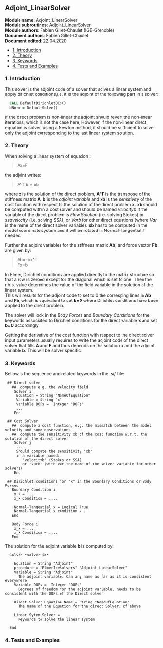 ## Adjoint_LinearSolver

**Module name**: Adjoint_LinearSolver  
**Module subroutines**: Adjoint_LinearSolver  
**Module authors**: Fabien Gillet-Chaulet (IGE-Grenoble)  
**Document authors**: Fabien Gillet-Chaulet  
**Document edited**: 22.04.2020  


<!-- vim-markdown-toc GFM -->

* [1. Introduction](#1-introduction)
* [2. Theory](#2-theory)
* [3. Keywords](#3-keywords)
* [4. Tests and Examples](#4-tests-and-examples)

<!-- vim-markdown-toc -->

### 1. Introduction

This solver is the adjoint code of a solver that solves a linear system and apply dirichlet conditions,i.e. it is the adjoint of the following part in a solver:
```fortran
  CALL DefaultDirichletBCs()
  UNorm = DefaultSolve()
```

If the direct problem is non-linear the adjoint should revert the non-linear iterations, which is not the case here; However, if the non-linear direct equation is solved using a Newton method, it should be sufficient to solve only the adjoint corresponding to the last linear system solution.

### 2. Theory

When solving a linear system of equation : 

> Ax=F  

the adjoint writes: 

> A^T b = xb  

where **x** is the solution of the direct problem, **A^T** is the transpose of the stiffness matrix **A**,
**b** is the *adjoint variable* and **xb** is the *sensitivity* of the cost function with respect to the solution of the direct problem **x**. **xb** should be computed within a cost solver and should be named *velocityb* if the variable of the direct problem is *Flow Solution* (i.e. solving Stokes) or *ssavelocity* (i.e. solving SSA), or *Varb* for other direct equations (where *Var* is the name of the direct solver variable). **xb** has to be computed in the model coordinate system and it will be rotated in Normal-Tangential if needed.

Further the adjoint variables for the stiffness matrix **Ab**, and force vector **Fb** are given by:

> Ab=-bx^T  
> Fb=b

In Elmer, Dirichlet conditions are  applied directly to the matrix structure so that a row is zeroed except for the diagonal which is set to one. Then the r.h.s. value determines the value of the field variable  in the solution of the linear system.  
This will results for the adjoint code to set to 0 the corresping lines in **Ab** and **Fb**, which is equivalent to set **b=0** where Dirichlet conditions have been applied to the direct problem.

The solver will look in the *Body Forces* and *Boundary Conditions* for the keywords associated to Dirichlet conditions for the direct variable **x** and set **b=0** accordingly.

Getting the derivative of the cost function with respect to the direct solver input parameters usually requires to write the adjoint code of the direct solver that fills **A** and **F** and thus depends on the solution **x** and the adjoint variable **b**. This will be solver specific.

### 3. Keywords

Bellow is the sequence and related keywords in the *.sif* file:  

```
 ## Direct solver
   ##  compute e.g. the velocity field
    Solver i
     Equation = String "NameOfEquation"
     Variable = String "x" 
     Variable DOFs =  Integer "DOFs"
     ...
    End
  
 ## Cost Solver
   ##  compute a cost function, e.g. the mismatch between the model velocity and some observations
   ##  compute the sensitivity xb of the cost function w.r.t. the solution of the direct solver
    Solver j
     ...
     Should compute the sensitivity "xb" 
     in a variable named:
        "velocityb" (Stokes or SSA) 
        or "Varb" (with Var the name of the solver variable for other solvers)
    End
    
 ## Dirichlet conditions for "x" in the Boundary Conditions or Body Forces
   Boundary Condition i
    x_k = ...
    x_k Condition = ....
    
    Normal-Tangential x = Logical True
    Normal-Tangential x condition = ...
   End
   
   Body Force i
    x_k = ...
    x_k Condition = ....
   End 

```
 The solution for the adjoint variable **b** is computed by:

```
  Solver *solver id* 
  
    Equation = String "Adjoint"  
    procedure = "ElmerIceSolvers" "Adjoint_LinearSolver"
    Variable = String "Adjoint"  
      The adjoint variable. Can any name as far as it is consistent everywhere 
    Variable DOFs =  Integer "DOFs"
      Degrees of freedom for the adjoint variable, needs to be consistent with the DOFs of the Direct solver
    
    Direct Solver Equation Name = String "NameOfEquation"
      The name of the Equation for the direct Solver; cf above
      
    Linear Sytem Solver = 
      Keywords to solve the linear system
      
  End
```

### 4. Tests and Examples

